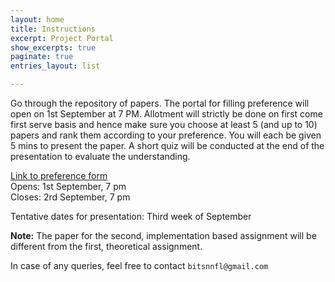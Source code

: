 ```yaml
---
layout: home
title: Instructions
excerpt: Project Portal
show_excerpts: true
paginate: true
entries_layout: list

---
```

Go through the repository of papers. The portal for filling preference will open on 1st  September at 7 PM.  Allotment will strictly be done on first come first serve basis and hence make sure you choose at least 5 (and up to 10) papers and rank them according to your preference. You will each be given 5 mins to present the paper. A short quiz will be conducted at the end of the presentation to evaluate the understanding.

[Link to preference form](https://goo.gl/forms/jvbeCNB2UhY6iz9x2)  
Opens: 1st September, 7 pm  
Closes: 2rd September, 7 pm

Tentative dates for presentation: Third week of September

**Note:** The paper for the second, implementation based assignment will be different from the first, theoretical assignment.

In case of any queries, feel free to contact `bitsnnfl@gmail.com`